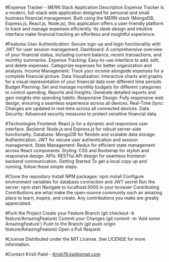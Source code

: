 #Expense Tracker - MERN Stack Application
Description
Expense Tracker is a modern, full-stack web application designed for personal and small business financial management. Built using the MERN stack (MongoDB, Express.js, React.js, Node.js), this application offers a user-friendly platform to track and manage expenses efficiently. Its sleek design and intuitive interface make financial tracking an effortless and insightful experience.

#Features
User Authentication: Secure sign-up and login functionality with JWT for user session management.
Dashboard: A comprehensive overview of your financial status, including current balance, recent transactions, and monthly summaries.
Expense Tracking: Easy-to-use interface to add, edit, and delete expenses. Categorize expenses for better organization and analysis.
Income Management: Track your income alongside expenses for a complete financial picture.
Data Visualization: Interactive charts and graphs for a visual representation of your financial data over different time periods.
Budget Planning: Set and manage monthly budgets for different categories to control spending.
Reports and Insights: Generate detailed reports and gain insights into spending habits.
Responsive Design: Fully responsive web design, ensuring a seamless experience across all devices.
Real-Time Sync: Changes are updated in real-time across all connected devices.
Data Security: Advanced security measures to protect sensitive financial data.

#Technologies
Frontend: React.js for a dynamic and responsive user interface.
Backend: Node.js and Express.js for robust server-side functionality.
Database: MongoDB for flexible and scalable data storage.
Authentication: JWT for secure user authentication and session management.
State Management: Redux for efficient state management across React components.
Styling: CSS and Bootstrap for stylish and responsive design.
APIs: RESTful API design for seamless frontend-backend communication.
Getting Started
To get a local copy up and running, follow these simple steps:

#Clone the repository
Install NPM packages: npm install
Configure environment variables for database connection and JWT secret
Run the server: npm start
Navigate to localhost:3000 in your browser
Contributing
Contributions are what make the open-source community such an amazing place to learn, inspire, and create. Any contributions you make are greatly appreciated.

#Fork the Project
Create your Feature Branch (git checkout -b feature/AmazingFeature)
Commit your Changes (git commit -m 'Add some AmazingFeature')
Push to the Branch (git push origin feature/AmazingFeature)
Open a Pull Request

#License
Distributed under the MIT License. See LICENSE for more information.

#Contact
Krish Patel - Krish76.kp@gmail.com

